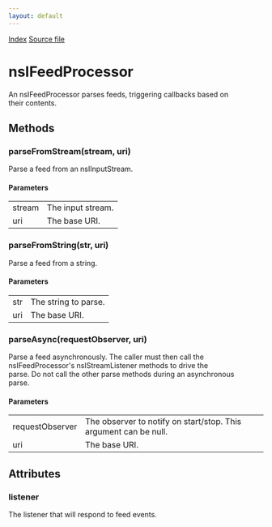 ```yaml
---
layout: default
---
```

<div id='links'><a href="../index.html">Index</a>
<a href="http://dxr.mozilla.org/mozilla-central/source/toolkit/components/feeds/nsIFeedProcessor.idl">Source file</a>
</div>

# nsIFeedProcessor #
  
An nsIFeedProcessor parses feeds, triggering callbacks based on  
their contents.  
  

## Methods ##

### parseFromStream(stream, uri) ###
  
Parse a feed from an nsIInputStream.  
  
  

#### Parameters ####

<table>

<tr>
<td>stream</td>
<td>The input stream.  
</td>
</tr>

<tr>
<td>uri</td>
<td>The base URI.  
</td>
</tr>

</table>

### parseFromString(str, uri) ###
  
Parse a feed from a string.  
  
  

#### Parameters ####

<table>

<tr>
<td>str</td>
<td>The string to parse.  
</td>
</tr>

<tr>
<td>uri</td>
<td>The base URI.  
</td>
</tr>

</table>

### parseAsync(requestObserver, uri) ###
  
Parse a feed asynchronously. The caller must then call the  
nsIFeedProcessor's nsIStreamListener methods to drive the  
parse. Do not call the other parse methods during an asynchronous  
parse.  
  
  

#### Parameters ####

<table>

<tr>
<td>requestObserver</td>
<td>The observer to notify on start/stop. This  
                       argument can be null.  
</td>
</tr>

<tr>
<td>uri</td>
<td>The base URI.  
</td>
</tr>

</table>

## Attributes ##

### listener ###
  
The listener that will respond to feed events.   
  
